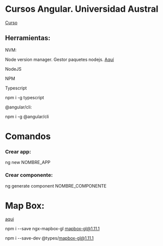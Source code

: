 # Cursos Angular. Universidad Austral

[Curso](https://www.coursera.org/learn/desarrollar-paginas-web-con-angular/home/welcome)

## Herramientas:

NVM:

Node version manager. Gestor paquetes nodejs. [Aquí](https://github.com/coreybutler/nvm-windows)

NodeJS

NPM

Typescript

npm i -g typescript

@angular/cli:

npm i -g @angular/cli

# Comandos

### Crear app:

ng new NOMBRE_APP

### Crear componente:

ng generate component NOMBRE_COMPONENTE

# Map Box:

[aqui](https://github.com/Wykks/ngx-mapbox-gl)

npm i --save ngx-mapbox-gl mapbox-gl@1.11.1

npm i --save-dev @types/mapbox-gl@1.11.1